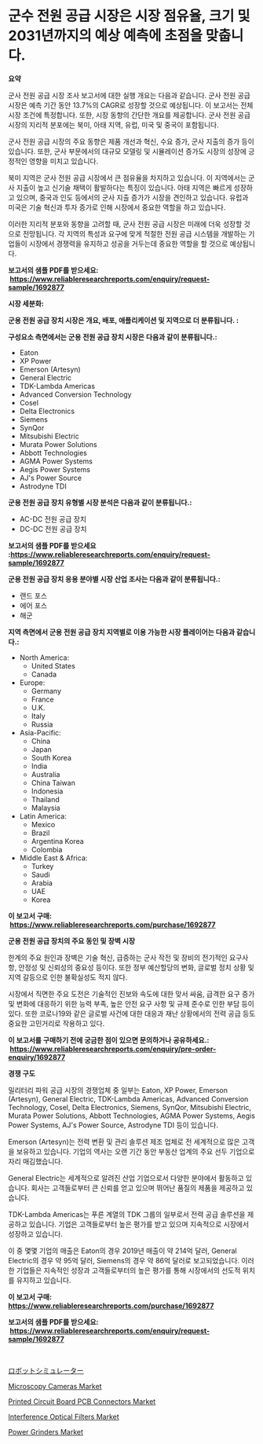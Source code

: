 <p><h1>군수 전원 공급 시장은 시장 점유율, 크기 및 2031년까지의 예상 예측에 초점을 맞춥니다.</h1></p><p><strong>요약</strong></p>
<p><p>군사 전원 공급 시장 조사 보고서에 대한 실행 개요는 다음과 같습니다. 군사 전원 공급 시장은 예측 기간 동안 13.7%의 CAGR로 성장할 것으로 예상됩니다. 이 보고서는 전체 시장 조건에 특정합니다. 또한, 시장 동향의 간단한 개요를 제공합니다. 군사 전원 공급 시장의 지리적 분포에는 북미, 아태 지역, 유럽, 미국 및 중국이 포함됩니다.</p><p>군사 전원 공급 시장의 주요 동향은 제품 개선과 혁신, 수요 증가, 군사 지출의 증가 등이 있습니다. 또한, 군사 부문에서의 대규모 모델링 및 시뮬레이션 증가도 시장의 성장에 긍정적인 영향을 미치고 있습니다.</p><p>북미 지역은 군사 전원 공급 시장에서 큰 점유율을 차지하고 있습니다. 이 지역에서는 군사 지출이 높고 신기술 채택이 활발하다는 특징이 있습니다. 아태 지역은 빠르게 성장하고 있으며, 중국과 인도 등에서의 군사 지출 증가가 시장을 견인하고 있습니다. 유럽과 미국은 기술 혁신과 투자 증가로 인해 시장에서 중요한 역할을 하고 있습니다.</p><p>이러한 지리적 분포와 동향을 고려할 때, 군사 전원 공급 시장은 미래에 더욱 성장할 것으로 전망됩니다. 각 지역의 특성과 요구에 맞게 적절한 전원 공급 시스템을 개발하는 기업들이 시장에서 경쟁력을 유지하고 성공을 거두는데 중요한 역할을 할 것으로 예상됩니다.</p></p>
<p><strong>보고서의 샘플 PDF를 받으세요: &nbsp;<a href="https://www.reliableresearchreports.com/enquiry/request-sample/1692877">https://www.reliableresearchreports.com/enquiry/request-sample/1692877</a></strong></p>
<p><strong>시장 세분화:</strong></p>
<p><strong> 군용 전원 공급 장치 시장은 개요, 배포, 애플리케이션 및 지역으로 더 분류됩니다. :</strong></p>
<p><strong>구성요소 측면에서는 군용 전원 공급 장치 시장은 다음과 같이 분류됩니다.:</strong></p>
<p><ul><li>Eaton</li><li>XP Power</li><li>Emerson (Artesyn)</li><li>General Electric</li><li>TDK-Lambda Americas</li><li>Advanced Conversion Technology</li><li>Cosel</li><li>Delta Electronics</li><li>Siemens</li><li>SynQor</li><li>Mitsubishi Electric</li><li>Murata Power Solutions</li><li>Abbott Technologies</li><li>AGMA Power Systems</li><li>Aegis Power Systems</li><li>AJ's Power Source</li><li>Astrodyne TDI</li></ul></p>
<p><strong> 군용 전원 공급 장치 유형별 시장 분석은 다음과 같이 분류됩니다.:</strong></p>
<p><ul><li>AC-DC 전원 공급 장치</li><li>DC-DC 전원 공급 장치</li></ul></p>
<p><strong>보고서의 샘플 PDF를 받으세요 :<a href="https://www.reliableresearchreports.com/enquiry/request-sample/1692877">https://www.reliableresearchreports.com/enquiry/request-sample/1692877</a></strong></p>
<p><strong> 군용 전원 공급 장치 응용 분야별 시장 산업 조사는 다음과 같이 분류됩니다.:</strong></p>
<p><ul><li>랜드 포스</li><li>에어 포스</li><li>해군</li></ul></p>
<p><strong>지역 측면에서 군용 전원 공급 장치 지역별로 이용 가능한 시장 플레이어는 다음과 같습니다.:</strong></p>
<p><ul>
    <li>
        North America:
        <ul>
            <li>United States</li>
            <li>Canada</li>
        </ul>
    </li>
    <li>
        Europe:
        <ul>
            <li>Germany</li>
            <li>France</li>
            <li>U.K.</li>
            <li>Italy</li>
            <li>Russia</li>
        </ul>
    </li>
    <li>
        Asia-Pacific:
        <ul>
            <li>China</li>
            <li>Japan</li>
            <li>South Korea</li>
            <li>India</li>
            <li>Australia</li>
            <li>China Taiwan</li>
            <li>Indonesia</li>
            <li>Thailand</li>
            <li>Malaysia</li>
        </ul>
    </li>
    <li>
        Latin America:
        <ul>
            <li>Mexico</li>
            <li>Brazil</li>
            <li>Argentina Korea</li>
            <li>Colombia</li>
        </ul>
    </li>
    <li>
        Middle East & Africa:
        <ul>
            <li>Turkey</li>
            <li>Saudi</li>
            <li>Arabia</li>
            <li>UAE</li>
            <li>Korea</li>
        </ul>
    </li>
    </ul></p>
<p><strong>이 보고서 구매: &nbsp;<a href="https://www.reliableresearchreports.com/purchase/1692877">https://www.reliableresearchreports.com/purchase/1692877</a></strong></p>
<p><strong>군용 전원 공급 장치의 주요 동인 및 장벽 시장</strong></p>
<p><p>한계의 주요 원인과 장벽은 기술 혁신, 급증하는 군사 작전 및 장비의 전기적인 요구사항, 안정성 및 신뢰성의 중요성 등이다. 또한 정부 예산할당의 변화, 글로벌 정치 상황 및 지역 갈등으로 인한 불확실성도 적지 않다.</p><p>시장에서 직면한 주요 도전은 기술적인 진보와 속도에 대한 맞서 싸움, 급격한 요구 증가 및 변화에 대응하기 위한 능력 부족, 높은 안전 요구 사항 및 규제 준수로 인한 부담 등이 있다. 또한 코로나19와 같은 글로벌 사건에 대한 대응과 재난 상황에서의 전력 공급 등도 중요한 고민거리로 작용하고 있다.</p></p>
<p><strong>이 보고서를 구매하기 전에 궁금한 점이 있으면 문의하거나 공유하세요.: &nbsp;<a href="https://www.reliableresearchreports.com/enquiry/pre-order-enquiry/1692877">https://www.reliableresearchreports.com/enquiry/pre-order-enquiry/1692877</a></strong></p>
<p><strong>경쟁 구도</strong></p>
<p><p>밀리터리 파워 공급 시장의 경쟁업체 중 일부는 Eaton, XP Power, Emerson (Artesyn), General Electric, TDK-Lambda Americas, Advanced Conversion Technology, Cosel, Delta Electronics, Siemens, SynQor, Mitsubishi Electric, Murata Power Solutions, Abbott Technologies, AGMA Power Systems, Aegis Power Systems, AJ's Power Source, Astrodyne TDI 등이 있습니다.</p><p>Emerson (Artesyn)는 전력 변환 및 관리 솔루션 제조 업체로 전 세계적으로 많은 고객을 보유하고 있습니다. 기업의 역사는 오랜 기간 동안 부동산 업계의 주요 선두 기업으로 자리 매김했습니다.</p><p>General Electric는 세계적으로 알려진 산업 기업으로서 다양한 분야에서 활동하고 있습니다. 회사는 고객들로부터 큰 신뢰를 얻고 있으며 뛰어난 품질의 제품을 제공하고 있습니다.</p><p>TDK-Lambda Americas는 푸른 계열의 TDK 그룹의 일부로서 전력 공급 솔루션을 제공하고 있습니다. 기업은 고객들로부터 높은 평가를 받고 있으며 지속적으로 시장에서 성장하고 있습니다.</p><p>이 중 몇몇 기업의 매출은 Eaton의 경우 2019년 매출이 약 214억 달러, General Electric의 경우 약 95억 달러, Siemens의 경우 약 86억 달러로 보고되었습니다. 이러한 기업들은 지속적인 성장과 고객들로부터의 높은 평가를 통해 시장에서의 선도적 위치를 유지하고 있습니다.</p></p>
<p><strong>이 보고서 구매: &nbsp; <a href="https://www.reliableresearchreports.com/purchase/1692877">https://www.reliableresearchreports.com/purchase/1692877</a></strong></p>
<p><strong>보고서의 샘플 PDF를 받으세요: &nbsp;<a href="https://www.reliableresearchreports.com/enquiry/request-sample/1692877">https://www.reliableresearchreports.com/enquiry/request-sample/1692877</a></strong><strong></strong></p>
<p>&nbsp;</p>
<p><p><a href="https://github.com/xnljig2898992/Market-Research-Report-List-1/blob/main/5234718185613.md">ロボットシミュレーター</a></p><p><a href="https://view.publitas.com/reportprime-1/microscopy-cameras-market-research-report-reveals-the-latest-trends-and-opportunities-of-this-market-for-period-from-2024-2031/">Microscopy Cameras Market</a></p><p><a href="https://github.com/jhcraigie/Market-Research-Report-List-2/blob/main/printed-circuit-board-pcb-connectors-market.md">Printed Circuit Board PCB Connectors Market</a></p><p><a href="https://view.publitas.com/reportprime-1/interference-optical-filters-market-size-global-industry-overview-market-segmentation-and-forecast-2024-to-2031/">Interference Optical Filters Market</a></p><p><a href="https://issuu.com/reportprime-2/docs/power-grinders-market-size-2030.pptx">Power Grinders Market</a></p></p>